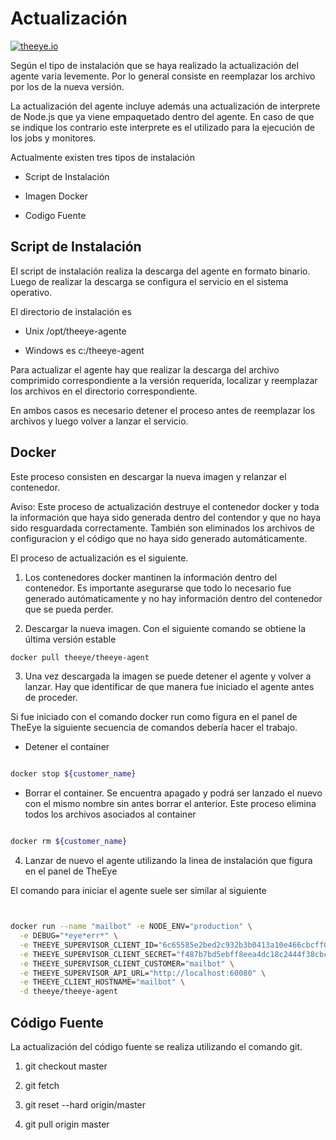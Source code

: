 # Actualización

[![theeye.io](/images/logo-theeye-theOeye-logo2.png)](https://theeye.io/en/index.html)


Según el tipo de instalación que se haya realizado la actualización del agente varia levemente.
Por lo general consiste en reemplazar los archivo por los de la nueva versión.

La actualización del agente incluye además una actualización de interprete de Node.js que ya viene empaquetado dentro del agente.
En caso de que se indique los contrario este interprete es el utilizado para la ejecución de los jobs y monitores.


Actualmente existen tres tipos de instalación


* Script de Instalación

* Imagen Docker

* Codigo Fuente



## Script de Instalación


El script de instalación realiza la descarga del agente en formato binario.
Luego de realizar la descarga se configura el servicio en el sistema operativo.


El directorio de instalación es

* Unix /opt/theeye-agente

* Windows es c:/theeye-agent


Para actualizar el agente hay que realizar la descarga del archivo comprimido correspondiente a la versión requerida, localizar y reemplazar los archivos en el directorio correspondiente.

En ambos casos es necesario detener el proceso antes de reemplazar los archivos y luego volver a lanzar el servicio.


## Docker

Este proceso consisten en descargar la nueva imagen y relanzar el contenedor.

Aviso: Este proceso de actualización destruye el contenedor docker y toda la información que haya sido generada dentro del contendor y que no haya sido resguardada correctamente.
También son eliminados los archivos de configuracion y el código que no haya sido generado automáticamente.


El proceso de actualización es el siguiente.


1. Los contenedores docker mantinen la información dentro del contenedor.
Es importante asegurarse que todo lo necesario fue generado autómaticamente y no hay información dentro del contenedor que se pueda perder.


2. Descargar la nueva imagen. Con el siguiente comando se obtiene la última versión estable


```bash
docker pull theeye/theeye-agent
```


3. Una vez descargada la imagen se puede detener el agente y volver a lanzar.
Hay que identificar de que manera fue iniciado el agente antes de proceder.


Si fue iniciado con el comando docker run como figura en el panel de TheEye la siguiente secuencia de comandos debería hacer el trabajo.

* Detener el container

```bash

docker stop ${customer_name}

```

* Borrar el container. Se encuentra apagado y podrá ser lanzado el nuevo con el mismo nombre sin antes borrar el anterior. Este proceso elimina todos los archivos asociados al container

```bash

docker rm ${customer_name}

```


4. Lanzar de nuevo el agente utilizando la linea de instalación que figura en el panel de TheEye

El comando para iniciar el agente suele ser similar al siguiente

```bash


docker run --name "mailbot" -e NODE_ENV="production" \
  -e DEBUG="*eye*err*" \
  -e THEEYE_SUPERVISOR_CLIENT_ID="6c65585e2bed2c932b3b0413a10e466cbcff0715" \
  -e THEEYE_SUPERVISOR_CLIENT_SECRET="f487b7bd5ebff8eea4dc18c2444f38cbc804875b" \
  -e THEEYE_SUPERVISOR_CLIENT_CUSTOMER="mailbot" \
  -e THEEYE_SUPERVISOR_API_URL="http://localhost:60080" \
  -e THEEYE_CLIENT_HOSTNAME="mailbot" \
  -d theeye/theeye-agent

```




## Código Fuente

La actualización del código fuente se realiza utilizando el comando git.


1. git checkout master

2. git fetch

3. git reset --hard origin/master

4. git pull origin master
